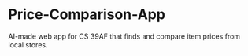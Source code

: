 # Price-Comparison-App
AI-made web app for CS 39AF that finds and compare item prices from local stores.
